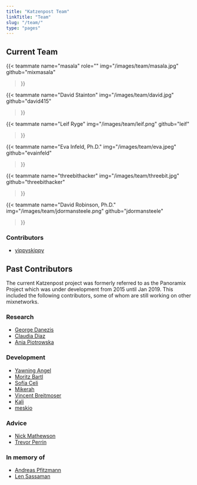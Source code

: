 ```yaml
---
title: "Katzenpost Team"
linkTitle: "Team"
slug: "/team/"
type: "pages"
---
```


## Current Team

{{<
  teammate
  name="masala"
  role=""
  img="/images/team/masala.jpg"
  github="mixmasala"
>}}

{{<
  teammate
  name="David Stainton"
  img="/images/team/david.jpg"
  github="david415"
>}}

{{<
  teammate
  name="Leif Ryge"
  img="/images/team/leif.png"
  github="leif"
>}}

{{<
  teammate
  name="Eva Infeld, Ph.D."
  img="/images/team/eva.jpeg"
  github="evainfeld"
>}}

{{<
  teammate
  name="threebithacker"
  img="/images/team/threebit.jpg"
  github="threebithacker"
>}}

{{<
  teammate
  name="David Robinson, Ph.D."
  img="/images/team/jdormansteele.png"
  github="jdormansteele"
>}}

### Contributors

- [yippyskippy](https://github.com/yippyskippy)


## Past Contributors

The current Katzenpost project was formerly referred to as the Panoramix Project which was under development from 2015 until Jan 2019. This included the following contributors,
some of whom are still working on other mixnetworks.

### Research

- [George Danezis](https://en.wikipedia.org/wiki/George_Danezis)
- [Claudia Diaz](https://homes.esat.kuleuven.be/~cdiaz/)
- [Ania Piotrowska](https://www.researchgate.net/scientific-contributions/Ania-M-Piotrowska-2117226628)

### Development

- [Yawning Angel](https://github.com/Yawning)
- [Moritz Bartl](https://github.com/moba)
- [Sofía Celi](https://github.com/claucece)
- [Mikerah](https://github.com/Mikerah)
- [Vincent Breitmoser](https://github.com/Valodim)
- [Kali](https://github.com/kalikaneko)
- [meskio](https://github.com/meskio)

### Advice

- [Nick Mathewson](https://en.wikipedia.org/wiki/Nick_Mathewson)
- [Trevor Perrin](https://twitter.com/trevp__)

### In memory of

- [Andreas Pfitzmann](https://dblp.org/pid/p/AndreasPfitzmann.html)
- [Len Sassaman](https://en.wikipedia.org/wiki/Len_Sassaman)
